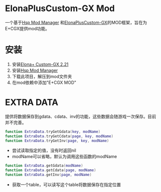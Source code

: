 # ElonaPlusCustom-GX Mod

一个基于[Hsp Mod Manager](https://github.com/NekoNou/Hsp-Mod-Manager)  和[ElonaPlusCustom-GX](https://github.com/JianmengYu/ElonaPlusCustom-GX)的MOD框架，旨在为E+CGX提供mod功能。

# 安装
1. 安装[Elona+ Custom-GX 2.21](https://github.com/JianmengYu/ElonaPlusCustom-GX)
2. 安装[Hsp Mod Manager](https://github.com/NekoNou/Hsp-Mod-Manager)
3. 下载此项目，解压到mod文件夹
4. 在mod依赖中添加"E+CGX MOD"

# EXTRA DATA
提供将数据保存到gdata、cdata、inv的功能，这些数据会随游戏一次保存。目前并不完善。
```lua
function ExtraData.tryGetGdata(key, modName)
function ExtraData.tryGetCdata(page, key, modName)
function ExtraData.tryGetInv(page, key, modName)
```
- 尝试读取指定的值，没有时返回nil
- modName可以省略，默认为调用这些函数的modName

```lua
function ExtraData.getGdata(modName)
function ExtraData.getCdata(page, modName)
function ExtraData.getInv(page, modName)
```
- 获取一个table，可以读写这个table将数据保存在指定位置